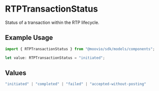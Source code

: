 # RTPTransactionStatus

Status of a transaction within the RTP lifecycle.

## Example Usage

```typescript
import { RTPTransactionStatus } from "@moovio/sdk/models/components";

let value: RTPTransactionStatus = "initiated";
```

## Values

```typescript
"initiated" | "completed" | "failed" | "accepted-without-posting"
```